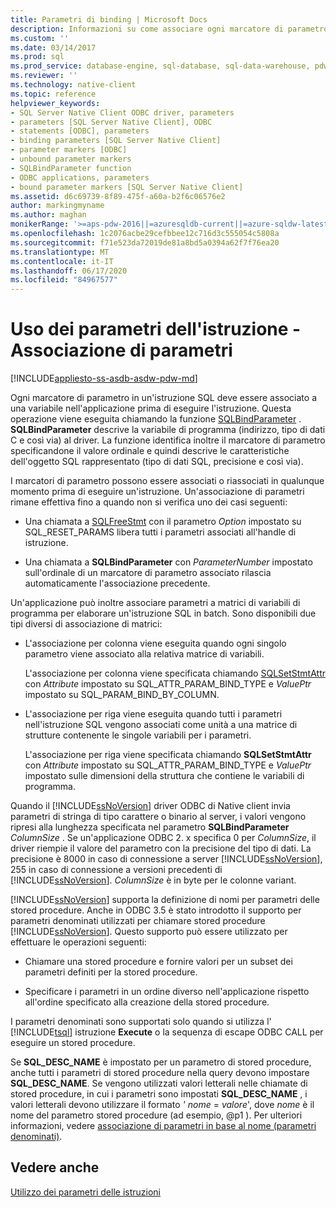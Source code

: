 ```yaml
---
title: Parametri di binding | Microsoft Docs
description: Informazioni su come associare ogni marcatore di parametro in un'istruzione SQL a una variabile nell'applicazione prima che l'istruzione possa essere eseguita.
ms.custom: ''
ms.date: 03/14/2017
ms.prod: sql
ms.prod_service: database-engine, sql-database, sql-data-warehouse, pdw
ms.reviewer: ''
ms.technology: native-client
ms.topic: reference
helpviewer_keywords:
- SQL Server Native Client ODBC driver, parameters
- parameters [SQL Server Native Client], ODBC
- statements [ODBC], parameters
- binding parameters [SQL Server Native Client]
- parameter markers [ODBC]
- unbound parameter markers
- SQLBindParameter function
- ODBC applications, parameters
- bound parameter markers [SQL Server Native Client]
ms.assetid: d6c69739-8f89-475f-a60a-b2f6c06576e2
author: markingmyname
ms.author: maghan
monikerRange: '>=aps-pdw-2016||=azuresqldb-current||=azure-sqldw-latest||>=sql-server-2016||=sqlallproducts-allversions||>=sql-server-linux-2017||=azuresqldb-mi-current'
ms.openlocfilehash: 1c2076acbe29cefbbee12c716d3c555054c5808a
ms.sourcegitcommit: f71e523da72019de81a8bd5a0394a62f7f76ea20
ms.translationtype: MT
ms.contentlocale: it-IT
ms.lasthandoff: 06/17/2020
ms.locfileid: "84967577"
---
```

# <a name="using-statement-parameters---binding-parameters"></a>Uso dei parametri dell'istruzione - Associazione di parametri
[!INCLUDE[appliesto-ss-asdb-asdw-pdw-md](../../includes/appliesto-ss-asdb-asdw-pdw-md.md)]

  Ogni marcatore di parametro in un'istruzione SQL deve essere associato a una variabile nell'applicazione prima di eseguire l'istruzione. Questa operazione viene eseguita chiamando la funzione [SQLBindParameter](../../relational-databases/native-client-odbc-api/sqlbindparameter.md) . **SQLBindParameter** descrive la variabile di programma (indirizzo, tipo di dati C e così via) al driver. La funzione identifica inoltre il marcatore di parametro specificandone il valore ordinale e quindi descrive le caratteristiche dell'oggetto SQL rappresentato (tipo di dati SQL, precisione e così via).  
  
 I marcatori di parametro possono essere associati o riassociati in qualunque momento prima di eseguire un'istruzione. Un'associazione di parametri rimane effettiva fino a quando non si verifica uno dei casi seguenti:  
  
-   Una chiamata a [SQLFreeStmt](../../relational-databases/native-client-odbc-api/sqlfreestmt.md) con il parametro *Option* impostato su SQL_RESET_PARAMS libera tutti i parametri associati all'handle di istruzione.  
  
-   Una chiamata a **SQLBindParameter** con *ParameterNumber* impostato sull'ordinale di un marcatore di parametro associato rilascia automaticamente l'associazione precedente.  
  
 Un'applicazione può inoltre associare parametri a matrici di variabili di programma per elaborare un'istruzione SQL in batch. Sono disponibili due tipi diversi di associazione di matrici:  
  
-   L'associazione per colonna viene eseguita quando ogni singolo parametro viene associato alla relativa matrice di variabili.  
  
     L'associazione per colonna viene specificata chiamando [SQLSetStmtAttr](../../relational-databases/native-client-odbc-api/sqlsetstmtattr.md) con *Attribute* impostato su SQL_ATTR_PARAM_BIND_TYPE e *ValuePtr* impostato su SQL_PARAM_BIND_BY_COLUMN.  
  
-   L'associazione per riga viene eseguita quando tutti i parametri nell'istruzione SQL vengono associati come unità a una matrice di strutture contenente le singole variabili per i parametri.  
  
     L'associazione per riga viene specificata chiamando **SQLSetStmtAttr** con *Attribute* impostato su SQL_ATTR_PARAM_BIND_TYPE e *ValuePtr* impostato sulle dimensioni della struttura che contiene le variabili di programma.  
  
 Quando il [!INCLUDE[ssNoVersion](../../includes/ssnoversion-md.md)] driver ODBC di Native client invia parametri di stringa di tipo carattere o binario al server, i valori vengono ripresi alla lunghezza specificata nel parametro **SQLBindParameter** *ColumnSize* . Se un'applicazione ODBC 2. x specifica 0 per *ColumnSize*, il driver riempie il valore del parametro con la precisione del tipo di dati. La precisione è 8000 in caso di connessione a server [!INCLUDE[ssNoVersion](../../includes/ssnoversion-md.md)], 255 in caso di connessione a versioni precedenti di [!INCLUDE[ssNoVersion](../../includes/ssnoversion-md.md)]. *ColumnSize* è in byte per le colonne variant.  
  
 [!INCLUDE[ssNoVersion](../../includes/ssnoversion-md.md)] supporta la definizione di nomi per parametri delle stored procedure. Anche in ODBC 3.5 è stato introdotto il supporto per parametri denominati utilizzati per chiamare stored procedure [!INCLUDE[ssNoVersion](../../includes/ssnoversion-md.md)]. Questo supporto può essere utilizzato per effettuare le operazioni seguenti:  
  
-   Chiamare una stored procedure e fornire valori per un subset dei parametri definiti per la stored procedure.  
  
-   Specificare i parametri in un ordine diverso nell'applicazione rispetto all'ordine specificato alla creazione della stored procedure.  
  
 I parametri denominati sono supportati solo quando si utilizza l' [!INCLUDE[tsql](../../includes/tsql-md.md)] istruzione **Execute** o la sequenza di escape ODBC CALL per eseguire un stored procedure.  
  
 Se **SQL_DESC_NAME** è impostato per un parametro di stored procedure, anche tutti i parametri di stored procedure nella query devono impostare **SQL_DESC_NAME**.  Se vengono utilizzati valori letterali nelle chiamate di stored procedure, in cui i parametri sono impostati **SQL_DESC_NAME** , i valori letterali devono utilizzare il formato *' nome* = *valore*', dove *nome* è il nome del parametro stored procedure (ad esempio, @p1 ). Per ulteriori informazioni, vedere [associazione di parametri in base al nome (parametri denominati)](https://go.microsoft.com/fwlink/?LinkId=167215).  
  
## <a name="see-also"></a>Vedere anche  
 [Utilizzo dei parametri delle istruzioni](../../relational-databases/native-client-odbc-queries/using-statement-parameters.md)  
  
  
